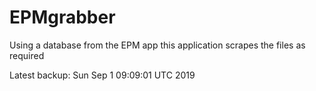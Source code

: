# EPMgrabber
Using a database from the EPM app this application scrapes the files as required


Latest backup: Sun Sep 1 09:09:01 UTC 2019

